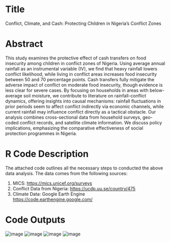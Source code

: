 # Title
Conflict, Climate, and Cash: Protecting Children in Nigeria’s Conflict Zones

# Abstract
This study examines the protective effect of cash transfers on food insecurity among children in conflict zones of Nigeria. Using average annual rainfall as an instrumental variable (IV), we find that heavy rainfall lowers conflict likelihood, while living in conflict areas increases food insecurity between 50 and 70 percentage points. Cash transfers fully mitigate the adverse impact of conflict on moderate food insecurity, though evidence is less clear for severe cases. By focusing on households in areas with below-average soil moisture, we contribute to literature on rainfall-conflict dynamics, offering insights into causal mechanisms: rainfall fluctuations in prior periods seem to affect conflict indirectly via economic channels, while current rainfall may influence conflict directly as a tactical obstacle. Our analysis combines cross-sectional data from household surveys, geo-coded conflict records, and satellite climate information. We discuss policy implications, emphasizing the comparative effectiveness of social protection programmes in Nigeria.

# R Code Description
The attached code outlines all the necessary steps to conducted the above data analysis. The data comes from the following sources:
1) MICS: https://mics.unicef.org/surveys
2) Conflict Data from Nigeria: https://ucdp.uu.se/country/475
3) Climate Data: Google Earth Engine https://code.earthengine.google.com/

# Code Outputs
![image](https://github.com/user-attachments/assets/820f98a4-bc34-480a-8596-1c42616d6a0d)
![image](https://github.com/user-attachments/assets/4c5d485c-47f9-4547-b07b-7e5d5b0807b3)
![image](https://github.com/user-attachments/assets/0101ce53-5ea1-40f7-9b16-bc703b2e8f50)
![image](https://github.com/user-attachments/assets/ec2d3dc8-2746-4723-ba77-56152f14b097)

